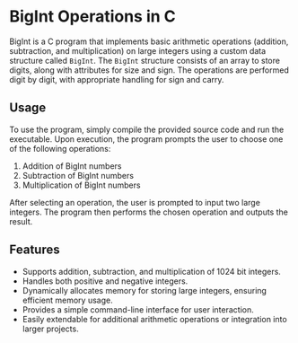 # BigInt Operations in C

BigInt is a C program that implements basic arithmetic operations (addition, subtraction, and multiplication) on large integers using a custom data structure called `BigInt`. The `BigInt` structure consists of an array to store digits, along with attributes for size and sign. The operations are performed digit by digit, with appropriate handling for sign and carry. 
## Usage

To use the program, simply compile the provided source code and run the executable. Upon execution, the program prompts the user to choose one of the following operations:
1. Addition of BigInt numbers
2. Subtraction of BigInt numbers
3. Multiplication of BigInt numbers

After selecting an operation, the user is prompted to input two large integers. The program then performs the chosen operation and outputs the result.

## Features

- Supports addition, subtraction, and multiplication of 1024 bit integers.
- Handles both positive and negative integers.
- Dynamically allocates memory for storing large integers, ensuring efficient memory usage.
- Provides a simple command-line interface for user interaction.
- Easily extendable for additional arithmetic operations or integration into larger projects.
